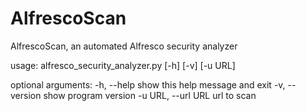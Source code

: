 # AlfrescoScan
                   
AlfrescoScan, an automated Alfresco security analyzer

usage: alfresco_security_analyzer.py [-h] [-v] [-u URL]

optional arguments:
  -h, --help         show this help message and exit
  -v, --version      show program version
  -u URL, --url URL  url to scan
